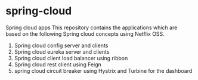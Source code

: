 # spring-cloud
Spring cloud apps
This repository contains the applications which are based on the following Spring cloud concepts using Netflix OSS.
  1. Spring cloud config server and clients
  2. Spring cloud eureka server and clients
  3. Spring cloud client load balancer using ribbon
  4. Spring cloud rest client using Feign
  5. spring cloud circuit breaker using Hystrix and Turbine for the dashboard
